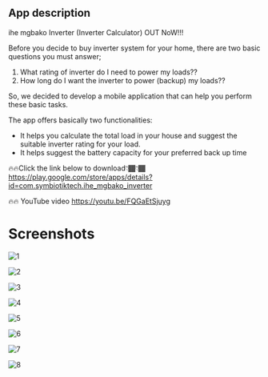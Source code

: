 ## App description
ihe mgbako Inverter (Inverter Calculator) OUT NoW!!!

Before you decide to buy inverter system for your home, there are two basic questions you must answer;

1. What rating of inverter do I need to power my loads??
2. How long do I want the inverter to power (backup) my loads??

So, we decided to develop a mobile application that can help you perform these basic tasks.

The app offers basically two functionalities:
- It helps you calculate the total load in your house and suggest the suitable inverter rating for your load.
- It helps suggest the battery capacity for your preferred back up time 

🔥🔥Click the link below to download👇🏾👇🏾
https://play.google.com/store/apps/details?id=com.symbiotiktech.ihe_mgbako_inverter

🔥🔥 YouTube video
https://youtu.be/FQGaEtSjuyg

# Screenshots

![1](https://user-images.githubusercontent.com/85957655/193649873-a8e8f504-910c-4b9d-8f6b-1701af5c03fd.png)

![2](https://user-images.githubusercontent.com/85957655/193649888-ae8ecc86-027d-489b-b0e8-3c293516c8e1.png)

![3](https://user-images.githubusercontent.com/85957655/193649894-452b1514-286d-4ab5-a15a-c4eb87079181.png)

![4](https://user-images.githubusercontent.com/85957655/193649902-3810352e-0053-4770-a85e-cd5edf7e12a2.png)

![5](https://user-images.githubusercontent.com/85957655/193649907-e990fa80-36e4-4c24-a7c3-df25e73cfba3.png)

![6](https://user-images.githubusercontent.com/85957655/193649913-cb69c201-41e7-4209-828b-d8c7bc9549c5.png)

![7](https://user-images.githubusercontent.com/85957655/193649917-991c1e6c-935e-473a-be57-4cf7f1531841.png)

![8](https://user-images.githubusercontent.com/85957655/193649922-9c22118e-0692-4280-a965-073c24f88b0c.png)
